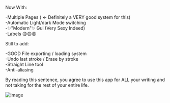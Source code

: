 Now With:

-Multiple Pages ( <- Definitely a VERY good system for this)  
-Automatic Light/dark Mode switching  
-✨"Modern"✨ Gui (Very Sexy Indeed)  
-Labels 😩😩😩  

Still to add:

-GOOD File exporting / loading system  
-Undo last stroke / Erase by stroke  
-Straight Line tool  
-Anti-aliasing  

By reading this sentence, you agree to use this app for ALL your writing and not taking for the rest of your entire life.



![image](https://user-images.githubusercontent.com/63017248/209484733-bad19490-83d8-49eb-af0f-33871a881782.png)
